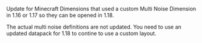 Update for Minecraft Dimensions that used a custom Multi Noise Dimension in 1.16 or 1.17 so they can be opened in 1.18.

The actual multi noise definitions are not updated. You need to use an updated datapack for 1.18 to contine to use a custom layout.